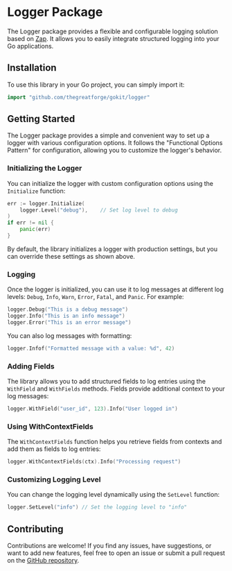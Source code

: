 # Logger Package

The Logger package provides a flexible and configurable logging solution based on [Zap](https://pkg.go.dev/go.uber.org/zap). It allows you to easily integrate structured logging into your Go applications.

## Installation

To use this library in your Go project, you can simply import it:

```go
import "github.com/thegreatforge/gokit/logger"
```

## Getting Started

The Logger package provides a simple and convenient way to set up a logger with various configuration options. It follows the "Functional Options Pattern" for configuration, allowing you to customize the logger's behavior.

### Initializing the Logger

You can initialize the logger with custom configuration options using the `Initialize` function:

```go
err := logger.Initialize(
    logger.Level("debug"),    // Set log level to debug
)
if err != nil {
    panic(err)
}
```

By default, the library initializes a logger with production settings, but you can override these settings as shown above.

### Logging

Once the logger is initialized, you can use it to log messages at different log levels: `Debug`, `Info`, `Warn`, `Error`, `Fatal`, and `Panic`. For example:

```go
logger.Debug("This is a debug message")
logger.Info("This is an info message")
logger.Error("This is an error message")
```

You can also log messages with formatting:

```go
logger.Infof("Formatted message with a value: %d", 42)
```

### Adding Fields

The library allows you to add structured fields to log entries using the `WithField` and `WithFields` methods. Fields provide additional context to your log messages:

```go
logger.WithField("user_id", 123).Info("User logged in")
```

### Using WithContextFields

The `WithContextFields` function helps you retrieve fields from contexts and add them as fields to log entries:

```go
logger.WithContextFields(ctx).Info("Processing request")
```

### Customizing Logging Level

You can change the logging level dynamically using the `SetLevel` function:

```go
logger.SetLevel("info") // Set the logging level to "info"
```

## Contributing

Contributions are welcome! If you find any issues, have suggestions, or want to add new features, feel free to open an issue or submit a pull request on the [GitHub repository](https://github.com/thegreatforge/gokit).